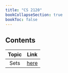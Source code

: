 ```yaml
---
title: "CS 2120"
bookCollapseSection: true
bookToc: false
---
```

## Contents

|Topic|Link|
|:--:|:--:|
|Sets|[here](/notes/cs2120/sets)|
